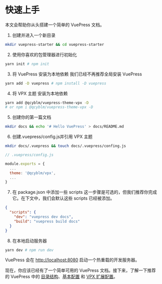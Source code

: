 # 快速上手
本文会帮助你从头搭建一个简单的 VuePress 文档。
1. 创建并进入一个新目录
``` sh
mkdir vuepress-starter && cd vuepress-starter
```
2. 使用你喜欢的包管理器进行初始化
``` sh
yarn init # npm init
```
3. 将 VuePress 安装为本地依赖  我们已经不再推荐全局安装 VuePress
``` sh
yarn add -D vuepress # npm install -D vuepress
```
4. 将 VPX 主题 安装为本地依赖
``` sh
yarn add @qcyblm/vuepress-theme-vpx -D
# or npm i @qcyblm/vuepress-theme-vpx -D
```
5. 创建你的第一篇文档
``` sh
mkdir docs && echo '# Hello VuePress' > docs/README.md
```
6. 创建.vuepress/config.js并引用 VPX 主题
``` sh
mkdir docs/.vuepress && touch docs/.vuepress/confing.js
```
``` js
// .vuepress/config.js

module.exports = {
  ...
  theme: '@qcyblm/vpx',
  ...
}
```
7. 在 package.json 中添加一些 scripts
这一步骤是可选的，但我们推荐你完成它。在下文中，我们会默认这些 scripts 已经被添加。
``` json
{
  "scripts": {
    "dev": "vuepress dev docs",
    "build": "vuepress build docs"
  }
}
```
8. 在本地启动服务器
``` sh
yarn dev # npm run dev
```
VuePress 会在 [http://localhost:8080](http://localhost:8080) 启动一个热重载的开发服务器。

现在，你应该已经有了一个简单可用的 VuePress 文档。接下来，了解一下推荐的 VuePress 中的 [目录结构](https://v1.vuepress.vuejs.org/zh/guide/directory-structure.html)、[基本配置](https://v1.vuepress.vuejs.org/zh/config/) 和 [VPX 扩展配置](../config/)。